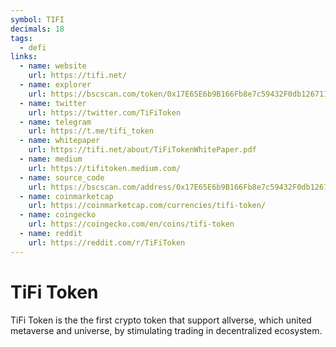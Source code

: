 ```yaml
---
symbol: TIFI
decimals: 18
tags:
  - defi
links:
  - name: website
    url: https://tifi.net/
  - name: explorer
    url: https://bscscan.com/token/0x17E65E6b9B166Fb8e7c59432F0db126711246BC0
  - name: twitter
    url: https://twitter.com/TiFiToken
  - name: telegram
    url: https://t.me/tifi_token
  - name: whitepaper
    url: https://tifi.net/about/TiFiTokenWhitePaper.pdf
  - name: medium
    url: https://tifitoken.medium.com/
  - name: source_code
    url: https://bscscan.com/address/0x17E65E6b9B166Fb8e7c59432F0db126711246BC0#code
  - name: coinmarketcap
    url: https://coinmarketcap.com/currencies/tifi-token/
  - name: coingecko
    url: https://coingecko.com/en/coins/tifi-token
  - name: reddit
    url: https://reddit.com/r/TiFiToken
---
```


# TiFi Token

TiFi Token is the the first crypto token that support allverse, which united metaverse and universe, by stimulating trading in decentralized ecosystem.
